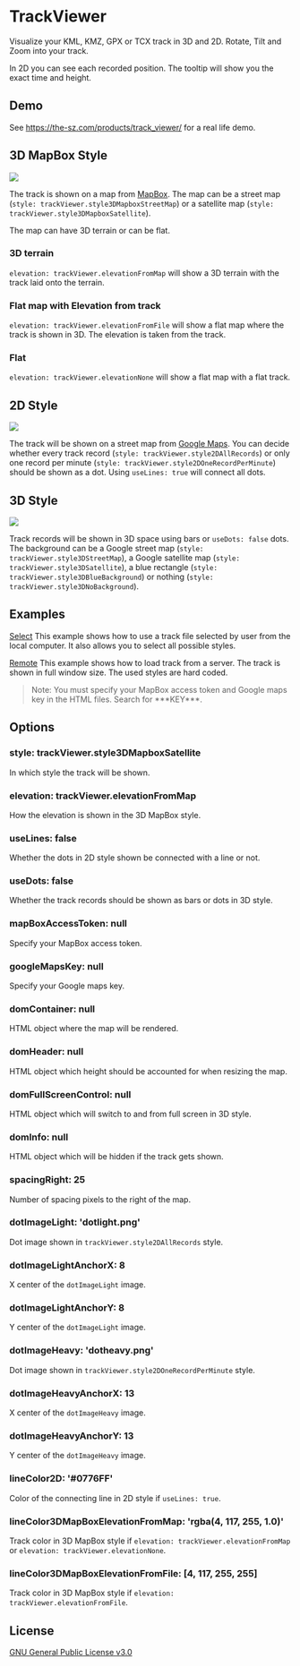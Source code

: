 # TrackViewer

Visualize your KML, KMZ, GPX or TCX track in 3D and 2D. Rotate, Tilt and Zoom into your track.

In 2D you can see each recorded position. The tooltip will show you the exact time and height.

## Demo
See https://the-sz.com/products/track_viewer/ for a real life demo.

## 3D MapBox Style
![](.github/sample_3d_mapbox.png)

The track is shown on a map from [MapBox](https://www.mapbox.com/). The map can be a street map (`style: trackViewer.style3DMapboxStreetMap`) or a satellite map (`style: trackViewer.style3DMapboxSatellite`).

The map can have 3D terrain or can be flat.
### 3D terrain
`elevation: trackViewer.elevationFromMap` will show a 3D terrain with the track laid onto the terrain.

### Flat map with Elevation from track
`elevation: trackViewer.elevationFromFile` will show a flat map where the track is shown in 3D. The elevation is taken from the track.

### Flat
`elevation: trackViewer.elevationNone` will show a flat map with a flat track.

## 2D Style
![](.github/sample_2d.jpg)

The track will be shown on a street map from [Google Maps](https://maps.google.com/). You can decide whether every track record (`style: trackViewer.style2DAllRecords`) or only one record per minute (`style: trackViewer.style2DOneRecordPerMinute`) should be shown as a dot. Using `useLines: true` will connect all dots.

## 3D Style
![](.github/sample_3d.jpg)

Track records will be shown in 3D space using bars or `useDots: false` dots. The background can be a Google street map (`style: trackViewer.style3DStreetMap`), a Google satellite map (`style: trackViewer.style3DSatellite`), a blue rectangle (`style: trackViewer.style3DBlueBackground`) or nothing (`style: trackViewer.style3DNoBackground`).

## Examples
[Select](./examples/select.html)
This example shows how to use a track file selected by user from the local computer. It also allows you to select all possible styles.

[Remote](./examples/remote.html)
This example shows how to load track from a server. The track is shown in full window size. The used styles are hard coded.

> Note: You must specify your MapBox access token and Google maps key in the HTML files. Search for \*\*\*KEY\*\*\*.

## Options
### style: trackViewer.style3DMapboxSatellite
In which style the track will be shown.
### elevation: trackViewer.elevationFromMap
How the elevation is shown in the 3D MapBox style.
### useLines: false
Whether the dots in 2D style shown be connected with a line or not.
### useDots: false
Whether the track records should be shown as bars or dots in 3D style.
### mapBoxAccessToken: null
Specify your MapBox access token.
### googleMapsKey: null
Specify your Google maps key.
### domContainer: null
HTML object where the map will be rendered.
### domHeader: null
HTML object which height should be accounted for when resizing the map.
### domFullScreenControl: null
HTML object which will switch to and from full screen in 3D style.
### domInfo: null
HTML object which will be hidden if the track gets shown.
### spacingRight: 25
Number of spacing pixels to the right of the map.
### dotImageLight: 'dotlight.png'
Dot image shown in `trackViewer.style2DAllRecords` style.
### dotImageLightAnchorX: 8
X center of the `dotImageLight` image.
### dotImageLightAnchorY: 8
Y center of the `dotImageLight` image.
### dotImageHeavy: 'dotheavy.png'
Dot image shown in `trackViewer.style2DOneRecordPerMinute` style.
### dotImageHeavyAnchorX: 13
X center of the `dotImageHeavy` image.
### dotImageHeavyAnchorY: 13
Y center of the `dotImageHeavy` image.
### lineColor2D: '#0776FF'
Color of the connecting line in 2D style if `useLines: true`.
### lineColor3DMapBoxElevationFromMap: 'rgba(4, 117, 255, 1.0)'
Track color in 3D MapBox style if `elevation: trackViewer.elevationFromMap` or `elevation: trackViewer.elevationNone`.
### lineColor3DMapBoxElevationFromFile: [4, 117, 255, 255]
Track color in 3D MapBox style if `elevation: trackViewer.elevationFromFile`.

## License
[GNU General Public License v3.0](LICENSE.md)